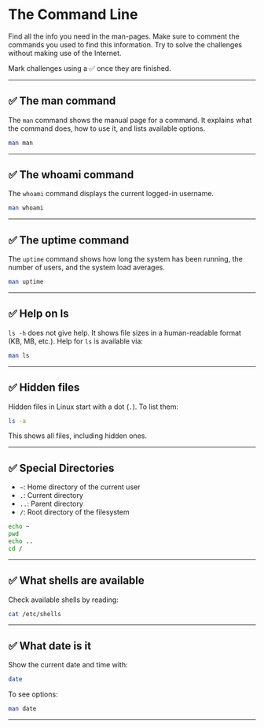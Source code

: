 # The Command Line

Find all the info you need in the man-pages. Make sure to comment the commands you used to find this information. Try to solve the challenges without making use of the Internet.

Mark challenges using a ✅ once they are finished.

---

## ✅ The man command

The `man` command shows the manual page for a command. It explains what the command does, how to use it, and lists available options.

```bash
man man
```

---

## ✅ The whoami command

The `whoami` command displays the current logged-in username.

```bash
man whoami
```

---

## ✅ The uptime command

The `uptime` command shows how long the system has been running, the number of users, and the system load averages.

```bash
man uptime
```

---

## ✅ Help on ls

`ls -h` does not give help. It shows file sizes in a human-readable format (KB, MB, etc.).
Help for `ls` is available via:

```bash
man ls
```

---

## ✅ Hidden files

Hidden files in Linux start with a dot (`.`). To list them:

```bash
ls -a
```

This shows all files, including hidden ones.

---

## ✅ Special Directories

* `~`: Home directory of the current user
* `.`: Current directory
* `..`: Parent directory
* `/`: Root directory of the filesystem

```bash
echo ~
pwd
echo ..
cd /
```

---

## ✅ What shells are available

Check available shells by reading:

```bash
cat /etc/shells
```

---

## ✅ What date is it

Show the current date and time with:

```bash
date
```

To see options:

```bash
man date
```

---
